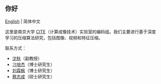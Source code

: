 ## 你好

[English](README.md) | 简体中文

这里是南京大学 [CITE](https://cite.nju.edu.cn)（计算成像技术）实验室的编码组。我们主要进行基于深度学习的压缩算法研究，包括图像、视频和特征压缩。

联系方式：
* [沈秋](mailto:shenqiu@nju.edu.cn)（副教授）
* [刁培杰](mailto:pjdiao@smail.nju.edu.cn)（博士研究生）
* [刘霖枫](mailto:linfeng@smail.nju.edu.cn)（博士研究生）
* [蔡志成](mailto:502022230088@smail.nju.edu.cn)（硕士研究生）
